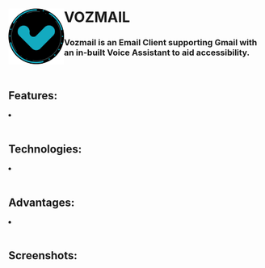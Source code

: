 <h1><img align="left" src="app/src/main/res/drawable/app_logo.png" width="110px">VOZMAIL</h1>
<h3>Vozmail is an Email Client supporting Gmail with an in-built Voice Assistant to aid accessibility.</h3>
<br>
<h2>Features:</h2>
<li></li>
<br>
<h2>Technologies:</h2>
<li></li>
<br>
<h2>Advantages:</h2>
<li></li>
<br>
<h2>Screenshots:</h2>
